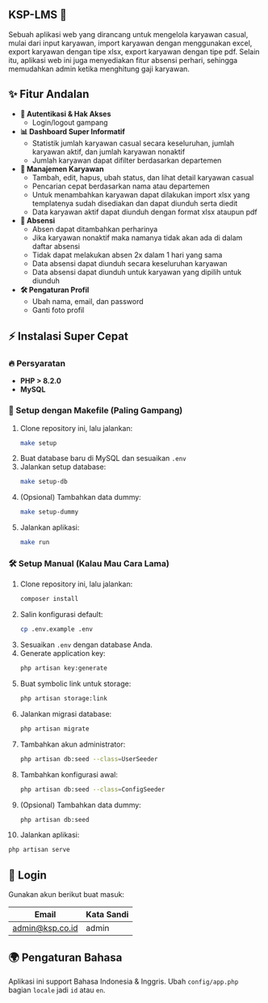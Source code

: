 ## KSP-LMS 🚀

Sebuah aplikasi web yang dirancang untuk mengelola karyawan casual, mulai dari input karyawan, import karyawan dengan menggunakan excel, export karyawan dengan tipe xlsx, export karyawan dengan tipe pdf. Selain itu, aplikasi web ini juga menyediakan fitur absensi perhari, sehingga memudahkan admin ketika menghitung gaji karyawan.

## ✨ Fitur Andalan

- **🔑 Autentikasi & Hak Akses**  
  - Login/logout gampang
- **📊 Dashboard Super Informatif**  
  - Statistik jumlah karyawan casual secara keseluruhan, jumlah karyawan aktif, dan jumlah karyawan nonaktif
  - Jumlah karyawan dapat difilter berdasarkan departemen
- **👥 Manajemen Karyawan**  
  - Tambah, edit, hapus, ubah status, dan lihat detail karyawan casual
  - Pencarian cepat berdasarkan nama atau departemen
  - Untuk menambahkan karyawan dapat dilakukan import xlsx yang templatenya sudah disediakan dan dapat diunduh serta diedit
  - Data karyawan aktif dapat diunduh dengan format xlsx ataupun pdf
- **📅 Absensi**  
  - Absen dapat ditambahkan perharinya 
  - Jika karyawan nonaktif maka namanya tidak akan ada di dalam daftar absensi
  - Tidak dapat melakukan absen 2x dalam 1 hari yang sama
  - Data absensi dapat diunduh secara keseluruhan karyawan
  - Data absensi dapat diunduh untuk karyawan yang dipilih untuk diunduh
- **🛠️ Pengaturan Profil**  
  - Ubah nama, email, dan password
  - Ganti foto profil

## ⚡ Instalasi Super Cepat
### 🔥 Persyaratan
- **PHP > 8.2.0**
- **MySQL**

### 🚀 Setup dengan Makefile (Paling Gampang)
1. Clone repository ini, lalu jalankan:
   ```sh
   make setup
   ```
2. Buat database baru di MySQL dan sesuaikan `.env`
3. Jalankan setup database:
   ```sh
   make setup-db
   ```
4. (Opsional) Tambahkan data dummy:
   ```sh
   make setup-dummy
   ```
5. Jalankan aplikasi:
   ```sh
   make run
   ```

### 🛠️ Setup Manual (Kalau Mau Cara Lama)
1. Clone repository ini, lalu jalankan:
   ```sh
   composer install
   ```
2. Salin konfigurasi default:
   ```sh
   cp .env.example .env
   ```
3. Sesuaikan `.env` dengan database Anda.
4. Generate application key:
   ```sh
   php artisan key:generate
   ```
5. Buat symbolic link untuk storage:
   ```sh
   php artisan storage:link
   ```
6. Jalankan migrasi database:
   ```sh
   php artisan migrate
   ```
7. Tambahkan akun administrator:
   ```sh
   php artisan db:seed --class=UserSeeder
   ```
8. Tambahkan konfigurasi awal:
   ```sh
   php artisan db:seed --class=ConfigSeeder
   ```
9. (Opsional) Tambahkan data dummy:
   ```sh
   php artisan db:seed
   ```
10. Jalankan aplikasi:
   ```sh
   php artisan serve
   ```


## 🔑 Login
Gunakan akun berikut buat masuk:

| Email            | Kata Sandi |
|------------------|------------|
| admin@ksp.co.id | admin      |

## 🌍 Pengaturan Bahasa
Aplikasi ini support Bahasa Indonesia & Inggris. Ubah `config/app.php` bagian `locale` jadi `id` atau `en`.
